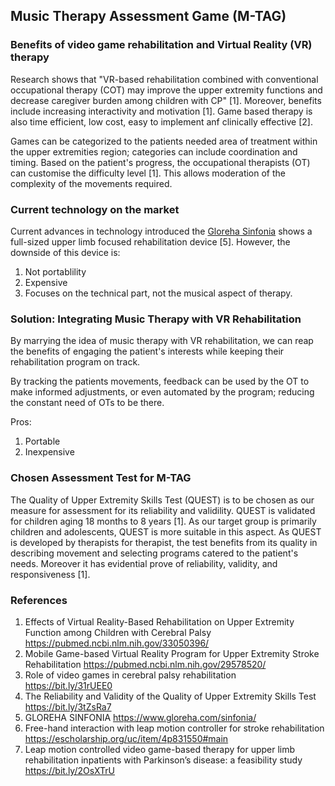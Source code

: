 ## Music Therapy Assessment Game (M-TAG)

### Benefits of video game rehabilitation and Virtual Reality (VR) therapy
Research shows that "VR-based rehabilitation combined with conventional occupational therapy (COT) may improve the upper extremity functions and decrease caregiver burden among children with CP" [1]. Moreover, benefits include increasing interactivity and motivation [1]. Game based therapy is also time efficient, low cost, easy to implement anf clinically effective [2]. 

Games can be categorized to the patients needed area of treatment within the upper extremities region; categories can include coordination and timing. Based on the patient's progress, the occupational therapists (OT) can customise the difficulty level [1]. This allows moderation of the complexity of the movements required.

### Current technology on the market 
Current advances in technology introduced the [Gloreha Sinfonia](https://www.youtube.com/watch?v=OewQiHHexhE) shows a full-sized upper limb focused rehabilitation device [5]. However, the downside of this device is:
1. Not portablility
2. Expensive
3. Focuses on the technical part, not the musical aspect of therapy.

### Solution: Integrating Music Therapy with VR Rehabilitation
By marrying the idea of music therapy with VR rehabilitation, we can reap the benefits of engaging the patient's interests while keeping their rehabilitation program on track. 

By tracking the patients movements, feedback can be used by the OT to make informed adjustments, or even automated by the program; reducing the constant need of OTs to be there.

Pros:
1. Portable
2. Inexpensive

### Chosen Assessment Test for M-TAG 
The Quality of Upper Extremity Skills Test (QUEST) is to be chosen as our measure for assessment for its reliability and validility. QUEST is validated for children aging 18 months to 8 years [1]. As our target group is primarily children and adolescents, QUEST is more suitable in this aspect. As QUEST is developed by therapists for therapist, the test benefits from its quality in describing movement and selecting programs catered to the patient's needs. Moreover it has evidential prove of reliability, validity, and responsiveness [1].

### References

1. Effects of Virtual Reality-Based Rehabilitation on Upper Extremity Function among Children with Cerebral Palsy https://pubmed.ncbi.nlm.nih.gov/33050396/
2. Mobile Game-based Virtual Reality Program for Upper Extremity Stroke Rehabilitation https://pubmed.ncbi.nlm.nih.gov/29578520/
3. Role of video games in cerebral palsy rehabilitation https://bit.ly/31rUEE0
4. The Reliability and Validity of the Quality of Upper Extremity Skills Test https://bit.ly/3tZsRa7
5. GLOREHA SINFONIA https://www.gloreha.com/sinfonia/
6. Free-hand interaction with leap motion controller for stroke rehabilitation https://escholarship.org/uc/item/4p831550#main
7. Leap motion controlled video game-based therapy for upper limb rehabilitation inpatients with Parkinson’s disease: a feasibility study  https://bit.ly/2OsXTrU
